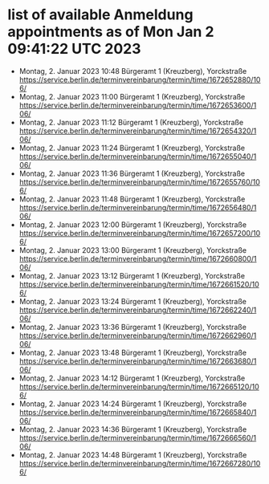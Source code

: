# list of available Anmeldung appointments as of Mon Jan  2 09:41:22 UTC 2023
- Montag, 2. Januar 2023 10:48 Bürgeramt 1 (Kreuzberg), Yorckstraße https://service.berlin.de/terminvereinbarung/termin/time/1672652880/106/
- Montag, 2. Januar 2023 11:00 Bürgeramt 1 (Kreuzberg), Yorckstraße https://service.berlin.de/terminvereinbarung/termin/time/1672653600/106/
- Montag, 2. Januar 2023 11:12 Bürgeramt 1 (Kreuzberg), Yorckstraße https://service.berlin.de/terminvereinbarung/termin/time/1672654320/106/
- Montag, 2. Januar 2023 11:24 Bürgeramt 1 (Kreuzberg), Yorckstraße https://service.berlin.de/terminvereinbarung/termin/time/1672655040/106/
- Montag, 2. Januar 2023 11:36 Bürgeramt 1 (Kreuzberg), Yorckstraße https://service.berlin.de/terminvereinbarung/termin/time/1672655760/106/
- Montag, 2. Januar 2023 11:48 Bürgeramt 1 (Kreuzberg), Yorckstraße https://service.berlin.de/terminvereinbarung/termin/time/1672656480/106/
- Montag, 2. Januar 2023 12:00 Bürgeramt 1 (Kreuzberg), Yorckstraße https://service.berlin.de/terminvereinbarung/termin/time/1672657200/106/
- Montag, 2. Januar 2023 13:00 Bürgeramt 1 (Kreuzberg), Yorckstraße https://service.berlin.de/terminvereinbarung/termin/time/1672660800/106/
- Montag, 2. Januar 2023 13:12 Bürgeramt 1 (Kreuzberg), Yorckstraße https://service.berlin.de/terminvereinbarung/termin/time/1672661520/106/
- Montag, 2. Januar 2023 13:24 Bürgeramt 1 (Kreuzberg), Yorckstraße https://service.berlin.de/terminvereinbarung/termin/time/1672662240/106/
- Montag, 2. Januar 2023 13:36 Bürgeramt 1 (Kreuzberg), Yorckstraße https://service.berlin.de/terminvereinbarung/termin/time/1672662960/106/
- Montag, 2. Januar 2023 13:48 Bürgeramt 1 (Kreuzberg), Yorckstraße https://service.berlin.de/terminvereinbarung/termin/time/1672663680/106/
- Montag, 2. Januar 2023 14:12 Bürgeramt 1 (Kreuzberg), Yorckstraße https://service.berlin.de/terminvereinbarung/termin/time/1672665120/106/
- Montag, 2. Januar 2023 14:24 Bürgeramt 1 (Kreuzberg), Yorckstraße https://service.berlin.de/terminvereinbarung/termin/time/1672665840/106/
- Montag, 2. Januar 2023 14:36 Bürgeramt 1 (Kreuzberg), Yorckstraße https://service.berlin.de/terminvereinbarung/termin/time/1672666560/106/
- Montag, 2. Januar 2023 14:48 Bürgeramt 1 (Kreuzberg), Yorckstraße https://service.berlin.de/terminvereinbarung/termin/time/1672667280/106/
